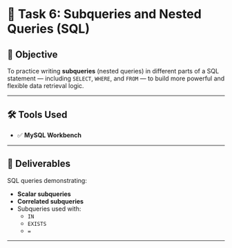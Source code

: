 # 🧠 Task 6: Subqueries and Nested Queries (SQL)

## 🎯 Objective

To practice writing **subqueries** (nested queries) in different parts of a SQL statement — including `SELECT`, `WHERE`, and `FROM` — to build more powerful and flexible data retrieval logic.

---

## 🛠️ Tools Used

- ✅ **MySQL Workbench**

---

## 📂 Deliverables

SQL queries demonstrating:

- **Scalar subqueries**
- **Correlated subqueries**
- Subqueries used with:
  - `IN`
  - `EXISTS`
  - `=`

---

